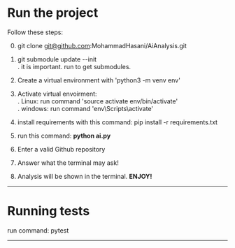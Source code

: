 # Run the project
Follow these steps:


0. git clone git@github.com:MohammadHasani/AiAnalysis.git
1. git submodule update --init\
    . it is important. run to get submodules.
2. Create a virtual environment with 'python3 -m venv env'
3. Activate virtual envoirment:\
. Linux: run command 'source activate env/bin/activate'\
. windows: run command 'env\Scripts\activate'

4. install requirements with this command: pip install -r requirements.txt 
5. run this command: <b>python ai.py</b>
6. Enter a valid Github repository
7. Answer what the terminal may ask!
8. Analysis will be shown in the terminal. <b>ENJOY!</b>

<hr>
<h1>Running tests</h1>
run command: pytest
<hr>